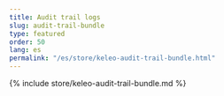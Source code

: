 ```yaml
---
title: Audit trail logs
slug: audit-trail-bundle
type: featured
order: 50
lang: es
permalink: "/es/store/keleo-audit-trail-bundle.html"
---
```


{% include store/keleo-audit-trail-bundle.md %}
